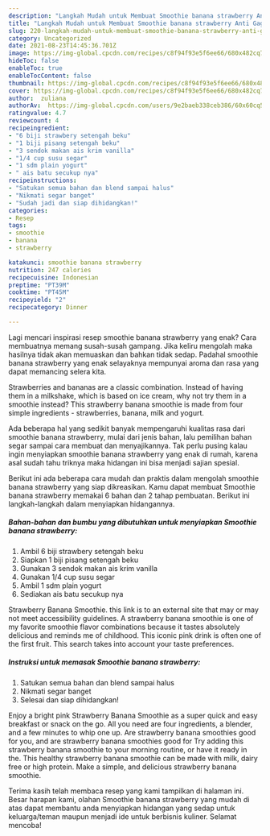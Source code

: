 ```yaml
---
description: "Langkah Mudah untuk Membuat Smoothie banana strawberry Anti Gagal"
title: "Langkah Mudah untuk Membuat Smoothie banana strawberry Anti Gagal"
slug: 220-langkah-mudah-untuk-membuat-smoothie-banana-strawberry-anti-gagal
category: Uncategorized
date: 2021-08-23T14:45:36.701Z
image: https://img-global.cpcdn.com/recipes/c8f94f93e5f6ee66/680x482cq70/smoothie-banana-strawberry-foto-resep-utama.jpg
hideToc: false
enableToc: true
enableTocContent: false
thumbnail: https://img-global.cpcdn.com/recipes/c8f94f93e5f6ee66/680x482cq70/smoothie-banana-strawberry-foto-resep-utama.jpg
cover: https://img-global.cpcdn.com/recipes/c8f94f93e5f6ee66/680x482cq70/smoothie-banana-strawberry-foto-resep-utama.jpg
author:  zuliana
authorAv:  https://img-global.cpcdn.com/users/9e2baeb338ceb386/60x60cq50/avatar.jpg
ratingvalue: 4.7
reviewcount: 4
recipeingredient:
- "6 biji strawbery setengah beku"
- "1 biji pisang setengah beku"
- "3 sendok makan ais krim vanilla"
- "1/4 cup susu segar"
- "1 sdm plain yogurt"
- " ais batu secukup nya"
recipeinstructions:
- "Satukan semua bahan dan blend sampai halus"
- "Nikmati segar banget"
- "Sudah jadi dan siap dihidangkan!"
categories:
- Resep
tags:
- smoothie
- banana
- strawberry

katakunci: smoothie banana strawberry 
nutrition: 247 calories
recipecuisine: Indonesian
preptime: "PT39M"
cooktime: "PT45M"
recipeyield: "2"
recipecategory: Dinner

---
```



Lagi mencari inspirasi resep smoothie banana strawberry yang enak? Cara membuatnya memang susah-susah gampang. Jika keliru mengolah maka hasilnya tidak akan memuaskan dan bahkan tidak sedap. Padahal smoothie banana strawberry yang enak selayaknya mempunyai aroma dan rasa yang dapat memancing selera kita.


Strawberries and bananas are a classic combination. Instead of having them in a milkshake, which is based on ice cream, why not try them in a smoothie instead? This strawberry banana smoothie is made from four simple ingredients - strawberries, banana, milk and yogurt.

Ada beberapa hal yang sedikit banyak mempengaruhi kualitas rasa dari smoothie banana strawberry, mulai dari jenis bahan, lalu pemilihan bahan segar sampai cara membuat dan menyajikannya. Tak perlu pusing kalau ingin menyiapkan smoothie banana strawberry yang enak di rumah, karena asal sudah tahu triknya maka hidangan ini bisa menjadi sajian spesial.


Berikut ini ada beberapa cara mudah dan praktis dalam mengolah smoothie banana strawberry yang siap dikreasikan. Kamu dapat membuat Smoothie banana strawberry memakai 6 bahan dan 2 tahap pembuatan. Berikut ini langkah-langkah dalam menyiapkan hidangannya.

<!--inarticleads1-->

##### Bahan-bahan dan bumbu yang dibutuhkan untuk menyiapkan Smoothie banana strawberry:

1. Ambil 6 biji strawbery setengah beku
1. Siapkan 1 biji pisang setengah beku
1. Gunakan 3 sendok makan ais krim vanilla
1. Gunakan 1/4 cup susu segar
1. Ambil 1 sdm plain yogurt
1. Sediakan  ais batu secukup nya


Strawberry Banana Smoothie. this link is to an external site that may or may not meet accessibility guidelines. A strawberry banana smoothie is one of my favorite smoothie flavor combinations because it tastes absolutely delicious and reminds me of childhood. This iconic pink drink is often one of the first fruit. This search takes into account your taste preferences. 

<!--inarticleads2-->

##### Instruksi untuk memasak Smoothie banana strawberry:

1. Satukan semua bahan dan blend sampai halus
1. Nikmati segar banget
1. Selesai dan siap dihidangkan!

Enjoy a bright pink Strawberry Banana Smoothie as a super quick and easy breakfast or snack on the go. All you need are four ingredients, a blender, and a few minutes to whip one up. Are strawberry banana smoothies good for you, and are strawberry banana smoothies good for Try adding this strawberry banana smoothie to your morning routine, or have it ready in the. This healthy strawberry banana smoothie can be made with milk, dairy free or high protein. Make a simple, and delicious strawberry banana smoothie. 

Terima kasih telah membaca resep yang kami tampilkan di halaman ini. Besar harapan kami, olahan Smoothie banana strawberry yang mudah di atas dapat membantu anda menyiapkan hidangan yang sedap untuk keluarga/teman maupun menjadi ide untuk berbisnis kuliner. Selamat mencoba!
